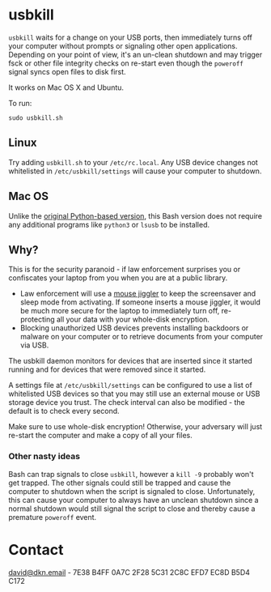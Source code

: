 # usbkill

`usbkill` waits for a change on your USB ports, then immediately turns
off your computer without prompts or signaling other open applications.
Depending on your point of view, it's an un-clean shutdown and may
trigger fsck or other file integrity checks on re-start even though
the `poweroff` signal syncs open files to disk first.

It works on Mac OS X and Ubuntu.

To run:

```shell
sudo usbkill.sh
```

## Linux

Try adding `usbkill.sh` to your `/etc/rc.local`. Any USB device
changes not whitelisted in `/etc/usbkill/settings` will cause your
computer to shutdown.

## Mac OS

Unlike the
[original Python-based version](https://github.com/hephaest0s/usbkill),
this Bash version does not require any additional programs like
`python3` or `lsusb` to be installed.

## Why?
This is for the security paranoid - if law enforcement surprises you or
confiscates your laptop from you when you are at a public library.

* Law enforcement will use a
[mouse jiggler](http://www.amazon.com/gp/product/B00MTZY7Y4/ref=as_li_tl?ie=UTF8&camp=1789&creative=390957&creativeASIN=B00MTZY7Y4&linkCode=as2&tag=deekayen-20&linkId=H362AOTAVTL2CVPZ)
to keep the screensaver and sleep mode from activating. If someone
inserts a mouse jiggler, it would be much more secure for the laptop to
immediately turn off, re-protecting all your data with your whole-disk
encryption.
* Blocking unauthorized USB devices prevents installing backdoors or
malware on your computer or to retrieve documents from your computer via
USB.

The usbkill daemon monitors for devices that are inserted since it
started running and for devices that were removed since it started.

A settings file at `/etc/usbkill/settings` can be configured to use a
list of whitelisted USB devices so that you may still use an external
mouse or USB storage device you trust. The check interval can also be
modified - the default is to check every second.

Make sure to use whole-disk encryption! Otherwise, your adversary will
just re-start the computer and make a copy of all your files.

### Other nasty ideas

Bash can trap signals to close `usbkill`, however a `kill -9` probably
won't get trapped. The other signals could still be trapped
and cause the computer to shutdown when the script is signaled to close.
Unfortunately, this can cause your computer to always have an unclean
shutdown since a normal shutdown would still signal the script to close
and thereby cause a premature `poweroff` event.

# Contact
[david@dkn.email](mailto:david@dkn.email) - 7E38 B4FF 0A7C 2F28 5C31  2C8C EFD7 EC8D B5D4 C172
